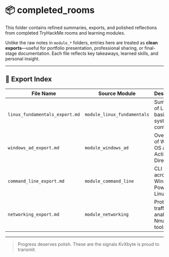 # 📦 completed_rooms

This folder contains refined summaries, exports, and polished reflections from completed TryHackMe rooms and learning modules.

Unlike the raw notes in `module_*` folders, entries here are treated as **clean exports**—useful for portfolio presentation, professional sharing, or final-stage documentation. Each file reflects key takeaways, learned skills, and personal insight.

---

## 🧾 Export Index

| File Name                      | Source Module               | Description                                 |
|--------------------------------|------------------------------|---------------------------------------------|
| `linux_fundamentals_export.md` | `module_linux_fundamentals` | Summary of Linux basics and system control  |
| `windows_ad_export.md`         | `module_windows_ad`         | Overview of Windows OS and Active Directory |
| `command_line_export.md`       | `module_command_line`       | CLI skills across Windows, PowerShell, Linux|
| `networking_export.md`         | `module_networking`         | Protocols, traffic analysis, Nmap, and tools|

---

> Progress deserves polish. These are the signals KvXbyte is proud to transmit.
